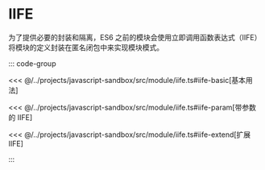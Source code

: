 # IIFE

为了提供必要的封装和隔离，ES6 之前的模块会使用立即调用函数表达式（IIFE）将模块的定义封装在匿名闭包中来实现模块模式。

::: code-group

<<< @/../projects/javascript-sandbox/src/module/iife.ts#iife-basic[基本用法]

<<< @/../projects/javascript-sandbox/src/module/iife.ts#iife-param[带参数的 IIFE]

<<< @/../projects/javascript-sandbox/src/module/iife.ts#iife-extend[扩展 IIFE]

:::
